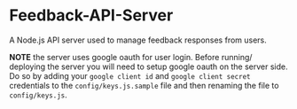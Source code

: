 Feedback-API-Server
===

A Node.js API server used to manage feedback responses from users. 

**NOTE** the server uses google oauth for user login. Before running/ deploying the server you will need to setup google oauth on the server side. Do so by adding your `google client id` and `google client secret` credentials to the `config/keys.js.sample` file and then renaming the file to `config/keys.js`.